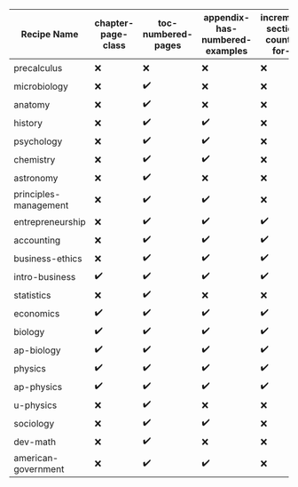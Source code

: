 | Recipe Name | chapter-page-class | toc-numbered-pages | appendix-has-numbered-examples | increment-section-counter-for-lo | trash-abstract-in-preface | EOCsection-links | titles-in-examples | module-titled-notes | appendix-top-title-copy |
| --- | --- | --- | --- | --- | --- | --- | --- | --- | --- |
| precalculus | :x: | :x: | :x: | :x: | :x: | :x: | :heavy_check_mark: | :heavy_check_mark: | :x: |
| microbiology | :x: | :heavy_check_mark: | :x: | :x: | :x: | :x: | :x: | :x: | :heavy_check_mark: |
| anatomy | :x: | :heavy_check_mark: | :x: | :x: | :x: | :x: | :x: | :x: | :x: |
| history | :x: | :heavy_check_mark: | :heavy_check_mark: | :x: | :x: | :x: | :x: | :x: | :x: |
| psychology | :x: | :heavy_check_mark: | :heavy_check_mark: | :x: | :x: | :x: | :x: | :x: | :heavy_check_mark: |
| chemistry | :x: | :heavy_check_mark: | :heavy_check_mark: | :x: | :x: | :x: | :x: | :x: | :heavy_check_mark: |
| astronomy | :x: | :heavy_check_mark: | :x: | :x: | :x: | :x: | :x: | :x: | :heavy_check_mark: |
| principles-management | :x: | :heavy_check_mark: | :heavy_check_mark: | :x: | :x: | :x: | :x: | :x: | :x: |
| entrepreneurship | :x: | :heavy_check_mark: | :heavy_check_mark: | :heavy_check_mark: | :heavy_check_mark: | :x: | :x: | :x: | :x: |
| accounting | :x: | :heavy_check_mark: | :heavy_check_mark: | :heavy_check_mark: | :x: | :x: | :x: | :x: | :x: |
| business-ethics | :x: | :heavy_check_mark: | :heavy_check_mark: | :heavy_check_mark: | :heavy_check_mark: | :x: | :x: | :x: | :x: |
| intro-business | :heavy_check_mark: | :heavy_check_mark: | :heavy_check_mark: | :heavy_check_mark: | :heavy_check_mark: | :x: | :x: | :x: | :x: |
| statistics | :x: | :heavy_check_mark: | :x: | :x: | :x: | :x: | :x: | :x: | :heavy_check_mark: |
| economics | :heavy_check_mark: | :heavy_check_mark: | :heavy_check_mark: | :heavy_check_mark: | :heavy_check_mark: | :heavy_check_mark: | :x: | :x: | :heavy_check_mark: |
| biology | :heavy_check_mark: | :heavy_check_mark: | :heavy_check_mark: | :heavy_check_mark: | :heavy_check_mark: | :heavy_check_mark: | :x: | :x: | :heavy_check_mark: |
| ap-biology | :heavy_check_mark: | :heavy_check_mark: | :heavy_check_mark: | :heavy_check_mark: | :heavy_check_mark: | :heavy_check_mark: | :x: | :x: | :heavy_check_mark: |
| physics | :heavy_check_mark: | :heavy_check_mark: | :heavy_check_mark: | :heavy_check_mark: | :heavy_check_mark: | :heavy_check_mark: | :x: | :x: | :heavy_check_mark: |
| ap-physics | :heavy_check_mark: | :heavy_check_mark: | :heavy_check_mark: | :heavy_check_mark: | :heavy_check_mark: | :heavy_check_mark: | :x: | :x: | :heavy_check_mark: |
| u-physics | :x: | :heavy_check_mark: | :x: | :x: | :x: | :x: | :x: | :x: | :heavy_check_mark: |
| sociology | :x: | :heavy_check_mark: | :heavy_check_mark: | :x: | :x: | :x: | :x: | :x: | :heavy_check_mark: |
| dev-math | :x: | :heavy_check_mark: | :x: | :x: | :x: | :x: | :x: | :x: | :heavy_check_mark: |
| american-government | :x: | :heavy_check_mark: | :heavy_check_mark: | :x: | :x: | :x: | :x: | :x: | :heavy_check_mark: |
